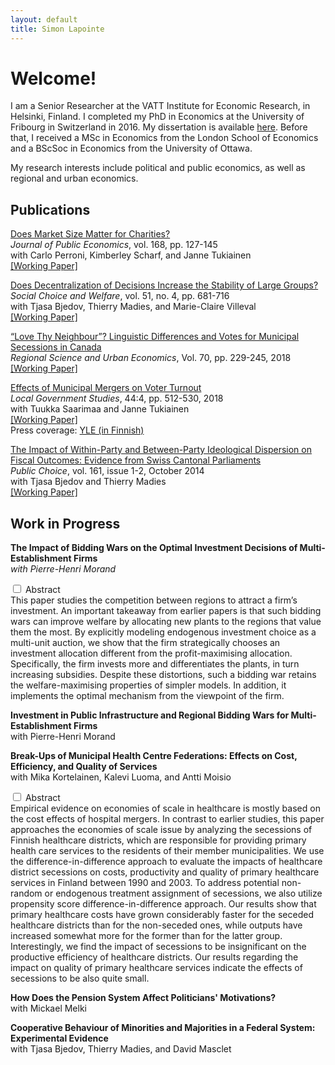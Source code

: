 ```yaml
---
layout: default
title: Simon Lapointe
---
```

# Welcome!

I am a Senior Researcher at the VATT Institute for Economic Research, in Helsinki, Finland. I completed my PhD in Economics at the University of Fribourg in Switzerland in 2016. My dissertation is available [here](https://tel.archives-ouvertes.fr/tel-01503032). Before that, I received a MSc in Economics from the London School of Economics and a BScSoc in Economics from the University of Ottawa.

My research interests include political and public economics, as well as regional and urban economics.

## Publications

[Does Market Size Matter for Charities?](https://doi.org/10.1016/j.jpubeco.2018.10.003)  
*Journal of Public Economics*, vol. 168, pp. 127-145  
with Carlo Perroni, Kimberley Scharf, and Janne Tukiainen  
[\[Working Paper\]](https://warwick.ac.uk/fac/soc/economics/research/centres/cage/manage/publications/226-2015_scharf.pdf)

[Does Decentralization of Decisions Increase the Stability of Large Groups?](https://link.springer.com/article/10.1007%2Fs00355-018-1133-5)  
*Social Choice and Welfare*,  vol. 51, no. 4, pp. 681-716  
with Tjasa Bjedov, Thierry Madies, and Marie-Claire Villeval  
[\[Working Paper\]](https://www.iza.org/publications/dp/11364/does-decentralization-of-decisions-increase-the-stability-of-large-groups)

[“Love Thy Neighbour”? Linguistic Differences and Votes for Municipal Secessions in Canada](https://doi.org/10.1016/j.regsciurbeco.2018.04.008)  
*Regional Science and Urban Economics*, Vol. 70, pp. 229-245, 2018  
[\[Working Paper\]](http://vatt.fi/documents/2956369/6462785/wp107.pdf/c94cbacd-1867-4c96-925a-b8de4f708705/wp107.pdf.pdf)

[Effects of Municipal Mergers on Voter Turnout](https://www.tandfonline.com/doi/full/10.1080/03003930.2018.1465936)  
*Local Government Studies*, 44:4, pp. 512-530, 2018  
with Tuukka Saarimaa and Janne Tukiainen  
[\[Working Paper\]](http://vatt.fi/documents/2956369/6462785/wp106.pdf/8235afba-43b9-4053-834d-6fa626a1839e/wp106.pdf.pdf)  
Press coverage: [YLE (in Finnish)](https://yle.fi/uutiset/3-10135736)

[The Impact of Within-Party and Between-Party Ideological Dispersion on Fiscal Outcomes: Evidence from Swiss Cantonal Parliaments](http://link.springer.com/article/10.1007/s11127-013-0149-8)  
*Public Choice*, vol. 161, issue 1-2, October 2014  
with Tjasa Bjedov and Thierry Madies  
[\[Working Paper\]](http://econpapers.repec.org/paper/gatwpaper/1435.htm)

## Work in Progress

**The Impact of Bidding Wars on the Optimal Investment Decisions of Multi-Establishment Firms**  
*with Pierre-Henri Morand*
<div class="toggle">
   <!-- Checkbox toggle -->
  <input type="checkbox" value="selected" id="bw1" class="toggle-input">
  <label for="bw1" class="toggle-label">Abstract</label> 
  <!-- Content to toggle -->
  <div role="toggle" class="toggle-content">
This paper studies the competition between regions to attract a firm’s investment. An important takeaway from earlier papers is that such bidding wars can improve welfare by allocating new plants to the regions that value them the most. By explicitly modeling endogenous investment choice as a multi-unit auction, we show that the firm strategically chooses an investment allocation different from the profit-maximising allocation. Specifically, the firm invests more and differentiates the plants, in turn increasing subsidies. Despite these distortions, such a bidding war retains the welfare-maximising properties of simpler models. In addition, it implements the optimal mechanism from the viewpoint of the firm.  
 </div>
 </div>

**Investment in Public Infrastructure and Regional Bidding Wars for Multi-Establishment Firms**  
with Pierre-Henri Morand

**Break-Ups of Municipal Health Centre Federations: Effects on Cost, Efficiency, and Quality of Services**  
with Mika Kortelainen, Kalevi Luoma, and Antti Moisio
<div class="toggle">
   <!-- Checkbox toggle -->
  <input type="checkbox" value="selected" id="hcf" class="toggle-input">
  <label for="hcf" class="toggle-label">Abstract</label> 
  <!-- Content to toggle -->
  <div role="toggle" class="toggle-content">
Empirical evidence on economies of scale in healthcare is mostly based on the cost effects of hospital mergers. In contrast to earlier studies, this paper approaches the economies of scale issue by analyzing the secessions of Finnish healthcare districts, which are responsible for providing primary health care services to the residents of their member municipalities. We use the difference-in-difference approach to evaluate the impacts of healthcare district secessions on costs, productivity and quality of primary healthcare services in Finland between 1990 and 2003. To address potential non-random or endogenous treatment assignment of secessions, we also utilize propensity score difference-in-difference approach. Our results show that primary healthcare costs have grown considerably faster for the seceded healthcare districts than for the non-seceded ones, while outputs have increased somewhat more for the former than for the latter group. Interestingly, we find the impact of secessions to be insignificant on the productive efficiency of healthcare districts. Our results regarding the impact on quality of primary healthcare services indicate the effects of secessions to be also quite small.
 </div>
 </div>

**How Does the Pension System Affect Politicians' Motivations?**  
with Mickael Melki

**Cooperative Behaviour of Minorities and Majorities in a Federal System: Experimental Evidence**  
with Tjasa Bjedov, Thierry Madies, and David Masclet
